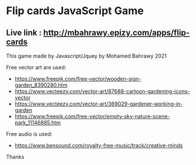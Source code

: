 # Flip cards JavaScript Game

## Live link : http://mbahrawy.epizy.com/apps/flip-cards
This game made by Javascript/Jquey by Mohamed Bahrawy 2021

Free vector art are used:
- https://www.freepik.com/free-vector/wooden-sign-garden_8390280.htm
- https://www.vecteezy.com/vector-art/87688-cartoon-gardening-icons-vector
- https://www.vecteezy.com/vector-art/369029-gardener-working-in-garden
- https://www.freepik.com/free-vector/empty-sky-nature-scene-park_11146885.htm

Free audio is used:
- https://www.bensound.com/royalty-free-music/track/creative-minds

Thanks

